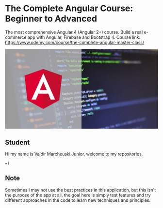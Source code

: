 # The Complete Angular Course: Beginner to Advanced

The most comprehensive Angular 4 (Angular 2+) course. Build a real e-commerce app with Angular, Firebase and Bootstrap 4.
Course link: https://www.udemy.com/course/the-complete-angular-master-class/

![Angular course](src/assets/images/angularCourse.jpg)


## Student

Hi my name is Valdir Marcheuski Junior, welcome to my repositories. 

```
=)
```

## Note

Sometimes I may not use the best practices in this application, but this isn't the purpose of the app at all, the goal here is simply test features and try different approaches in the code to learn new techniques and principles.
